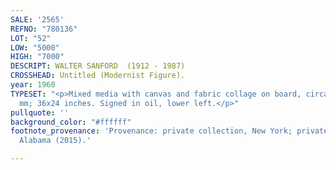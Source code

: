 ```yaml
---
SALE: '2565'
REFNO: "780136"
LOT: "52"
LOW: "5000"
HIGH: "7000"
DESCRIPT: WALTER SANFORD  (1912 - 1987)
CROSSHEAD: Untitled (Modernist Figure).
year: 1960
TYPESET: "<p>Mixed media with canvas and fabric collage on board, circa 1960. 914x610
  mm; 36x24 inches. Signed in oil, lower left.</p>"
pullquote: ''
background_color: "#ffffff"
footnote_provenance: 'Provenance: private collection, New York; private collection,
  Alabama (2015).'

---
```

